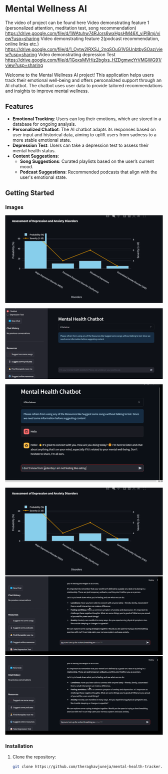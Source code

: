 # Mental Wellness AI
The video of project can be found here
Video demonstrating feature 1 (personalized attention, meditation test, song recommendation)
https://drive.google.com/file/d/1WAtuhw74RJors6wxHgsHM46X_viPlBmj/view?usp=sharing
Video demonstrating feature 2(podcast recommendation, online links etc.)
https://drive.google.com/file/d/1_Oytw2IRXSJ_2nqSOuG1VGUnbtbySOaz/view?usp=sharing
Video demonstrating depression Test
https://drive.google.com/file/d/1GoxsMVHiz2bgIxs_HZDgmwcYrVMGWG91/view?usp=sharing


Welcome to the Mental Wellness AI project! This application helps users track their emotional well-being and offers personalized support through an AI chatbot. The chatbot uses user data to provide tailored recommendations and insights to improve mental wellness.

## Features

- **Emotional Tracking**: Users can log their emotions, which are stored in a database for ongoing analysis.
- **Personalized Chatbot**: The AI chatbot adapts its responses based on user input and historical data, aiming to uplift users from sadness to a more stable emotional state.
- **Depression Test**: Users can take a depression test to assess their mental health status.
- **Content Suggestions**:
  - **Song Suggestions**: Curated playlists based on the user’s current mood.
  - **Podcast Suggestions**: Recommended podcasts that align with the user's emotional state.

## Getting Started



### Images

![DepressionTestResult](https://github.com/theraghavjuneja/mental-health-tracker/blob/master/Screenshot%202024-09-21%20105055.png)

![Image](https://github.com/theraghavjuneja/mental-health-tracker/blob/master/Screenshot%202024-09-21%20105453.png)

![Image 2](https://github.com/theraghavjuneja/mental-health-tracker/blob/master/Screenshot%202024-09-21%20105531.png)

![Image 3](https://github.com/theraghavjuneja/mental-health-tracker/blob/master/Screenshot%202024-09-21%20105055.png)
![Image 4 podcast suggestion](https://github.com/theraghavjuneja/mental-health-tracker/blob/master/Screenshot%202024-09-21%20105724.png)
![Image5](https://github.com/theraghavjuneja/mental-health-tracker/blob/master/Screenshot%202024-09-21%20105724.png)



### Installation

1. Clone the repository:
   ```bash
   git clone https://github.com/theraghavjuneja/mental-health-tracker.git
   
